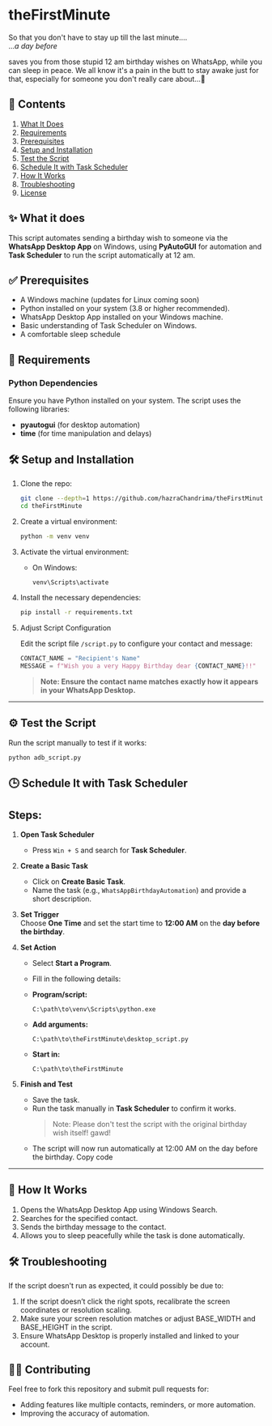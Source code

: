 # theFirstMinute

So that you don't have to stay up till the last minute....<br/>
...*a day before*

saves you from those stupid 12 am birthday wishes on WhatsApp, while you can sleep in peace.
We all know it's a pain in the butt to stay awake just for that, especially for someone you don't really care about...🥱

## 📜 Contents  

1. [What It Does](#-what-it-does)  
2. [Requirements](#-requirements)
3. [Prerequisites](#prerequisites) 
4. [Setup and Installation](#-setup-and-installation)
5. [Test the Script](#-test-the-script)
6. [Schedule It with Task Scheduler](#-schedule-it-with-task-scheduler)
7. [How It Works](#-how-it-works)  
8. [Troubleshooting](#-troubleshooting)  
9. [License](#-license)  


## ✨ What it does

This script automates sending a birthday wish to someone via the **WhatsApp Desktop App** on Windows, using **PyAutoGUI** for automation and **Task Scheduler** to run the script automatically at 12 am.


## ✅ Prerequisites

- A Windows machine (updates for Linux coming soon)
- Python installed on your system (3.8 or higher recommended).
- WhatsApp Desktop App installed on your Windows machine.
- Basic understanding of Task Scheduler on Windows.
- A comfortable sleep schedule


## 📝 Requirements

### Python Dependencies
Ensure you have Python installed on your system. The script uses the following libraries:
- **pyautogui** (for desktop automation)
- **time** (for time manipulation and delays)



## 🛠️ Setup and Installation

1. Clone the repo:
   ```bash
   git clone --depth=1 https://github.com/hazraChandrima/theFirstMinute.git
   cd theFirstMinute
   ```

2. Create a virtual environment:
   ```bash
   python -m venv venv
   ```

3. Activate the virtual environment:
   - On Windows:
     ```bash
     venv\Scripts\activate
     ```

4. Install the necessary dependencies:
   ```bash
   pip install -r requirements.txt
   ```
   
5. Adjust Script Configuration

   Edit the script file `/script.py` to configure your contact and message:
   ```python
   CONTACT_NAME = "Recipient's Name"
   MESSAGE = f"Wish you a very Happy Birthday dear {CONTACT_NAME}!!"
   ```
   > **Note: Ensure the contact name matches exactly how it appears in your WhatsApp Desktop.**

---

## ⚙️ Test the Script

Run the script manually to test if it works:
   
   ```bash💡📜
   python adb_script.py
   ```


## 🕒 Schedule It with Task Scheduler

## Steps:

1. **Open Task Scheduler**  
   - Press `Win + S` and search for **Task Scheduler**.


2. **Create a Basic Task**  
   - Click on **Create Basic Task**.  
   - Name the task (e.g., `WhatsAppBirthdayAutomation`) and provide a short description.
   

3. **Set Trigger**  
   Choose **One Time** and set the start time to **12:00 AM** on the **day before the birthday**.


4. **Set Action**  
   - Select **Start a Program**.  
   - Fill in the following details:  

   - **Program/script:**  
     ```  
     C:\path\to\venv\Scripts\python.exe  
     ```  

   - **Add arguments:**  
     ```  
     C:\path\to\theFirstMinute\desktop_script.py  
     ```  

   - **Start in:**  
     ```  
     C:\path\to\theFirstMinute  
     ```  


5. **Finish and Test**  
   - Save the task.  
   - Run the task manually in **Task Scheduler** to confirm it works. 
      > Note: Please don't test the script with the original birthday wish itself! gawd! 
   - The script will now run automatically at 12:00 AM on the day before the birthday.
   Copy code


---

## 🚀 How It Works

1. Opens the WhatsApp Desktop App using Windows Search.
2. Searches for the specified contact.
3. Sends the birthday message to the contact.
4. Allows you to sleep peacefully while the task is done automatically.


## 🛠️ Troubleshooting

If the script doesn't run as expected, it could possibly be due to:

1. If the script doesn’t click the right spots, recalibrate the screen coordinates or resolution scaling.
2. Make sure your screen resolution matches or adjust BASE_WIDTH and BASE_HEIGHT in the script.
3. Ensure WhatsApp Desktop is properly installed and linked to your account.


## 🧑‍💻 Contributing
Feel free to fork this repository and submit pull requests for:

- Adding features like multiple contacts, reminders, or more automation.
- Improving the accuracy of automation.
